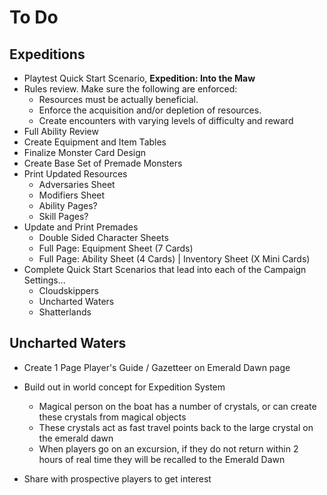 # To Do

## Expeditions
- Playtest Quick Start Scenario, **Expedition: Into the Maw**
- Rules review. Make sure the following are enforced:
	- Resources must be actually beneficial.
	- Enforce the acquisition and/or depletion of resources.
	- Create encounters with varying levels of difficulty and reward
- Full Ability Review
- Create Equipment and Item Tables
- Finalize Monster Card Design
- Create Base Set of Premade Monsters
- Print Updated Resources
	- Adversaries Sheet
	- Modifiers Sheet
	- Ability Pages?
	- Skill Pages?
- Update and Print Premades
	- Double Sided Character Sheets
	- Full Page: Equipment Sheet (7 Cards)
	- Full Page: Ability Sheet (4 Cards) | Inventory Sheet (X Mini Cards)
- Complete Quick Start Scenarios that lead into each of the Campaign Settings...
	- Cloudskippers
	- Uncharted Waters
	- Shatterlands
## Uncharted Waters

- Create 1 Page Player's Guide / Gazetteer on Emerald Dawn page
- Build out in world concept for Expedition System
	- Magical person on the boat has a number of crystals, or can create these crystals from magical objects
	- These crystals act as fast travel points back to the large crystal on the emerald dawn
	- When players go on an excursion, if they do not return within 2 hours of real time they will be recalled to the Emerald Dawn
	  
- Share with prospective players to get interest


